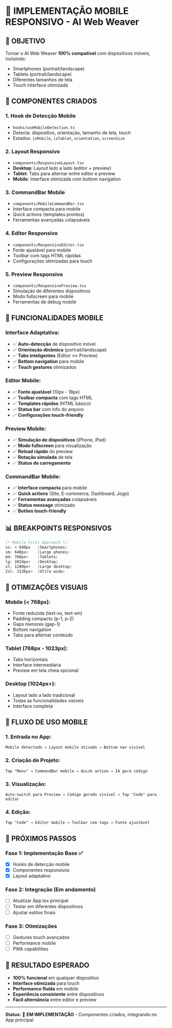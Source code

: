 # 📱 IMPLEMENTAÇÃO MOBILE RESPONSIVO - AI Web Weaver

## 🎯 **OBJETIVO**
Tornar o AI Web Weaver **100% compatível** com dispositivos móveis, incluindo:
- Smartphones (portrait/landscape)
- Tablets (portrait/landscape)
- Diferentes tamanhos de tela
- Touch interface otimizada

## 🔧 **COMPONENTES CRIADOS**

### **1. Hook de Detecção Mobile**
- `hooks/useMobileDetection.ts`
- Detecta: dispositivo, orientação, tamanho de tela, touch
- Estados: `isMobile`, `isTablet`, `orientation`, `screenSize`

### **2. Layout Responsivo**
- `components/ResponsiveLayout.tsx`
- **Desktop**: Layout lado a lado (editor + preview)
- **Tablet**: Tabs para alternar entre editor e preview
- **Mobile**: Interface otimizada com bottom navigation

### **3. CommandBar Mobile**
- `components/MobileCommandBar.tsx`
- Interface compacta para mobile
- Quick actions (templates prontos)
- Ferramentas avançadas colapsáveis

### **4. Editor Responsivo**
- `components/ResponsiveEditor.tsx`
- Fonte ajustável para mobile
- Toolbar com tags HTML rápidas
- Configurações otimizadas para touch

### **5. Preview Responsivo**
- `components/ResponsivePreview.tsx`
- Simulação de diferentes dispositivos
- Modo fullscreen para mobile
- Ferramentas de debug mobile

## 🚀 **FUNCIONALIDADES MOBILE**

### **Interface Adaptativa:**
- ✅ **Auto-detecção** de dispositivo móvel
- ✅ **Orientação dinâmica** (portrait/landscape)
- ✅ **Tabs inteligentes** (Editor ↔ Preview)
- ✅ **Bottom navigation** para mobile
- ✅ **Touch gestures** otimizados

### **Editor Mobile:**
- ✅ **Fonte ajustável** (10px - 18px)
- ✅ **Toolbar compacta** com tags HTML
- ✅ **Templates rápidos** (HTML básico)
- ✅ **Status bar** com info do arquivo
- ✅ **Configurações touch-friendly**

### **Preview Mobile:**
- ✅ **Simulação de dispositivos** (iPhone, iPad)
- ✅ **Modo fullscreen** para visualização
- ✅ **Reload rápido** do preview
- ✅ **Rotação simulada** de tela
- ✅ **Status de carregamento**

### **CommandBar Mobile:**
- ✅ **Interface compacta** para mobile
- ✅ **Quick actions** (Site, E-commerce, Dashboard, Jogo)
- ✅ **Ferramentas avançadas** colapsáveis
- ✅ **Status message** otimizado
- ✅ **Botões touch-friendly**

## 📊 **BREAKPOINTS RESPONSIVOS**

```css
/* Mobile First Approach */
xs: < 640px   (Smartphones)
sm: 640px+    (Large phones)
md: 768px+    (Tablets)
lg: 1024px+   (Desktop)
xl: 1280px+   (Large desktop)
2xl: 1536px+  (Ultra wide)
```

## 🎨 **OTIMIZAÇÕES VISUAIS**

### **Mobile (< 768px):**
- Fonte reduzida (text-xs, text-sm)
- Padding compacto (p-1, p-2)
- Gaps menores (gap-1)
- Bottom navigation
- Tabs para alternar conteúdo

### **Tablet (768px - 1023px):**
- Tabs horizontais
- Interface intermediária
- Preview em tela cheia opcional

### **Desktop (1024px+):**
- Layout lado a lado tradicional
- Todas as funcionalidades visíveis
- Interface completa

## 🔄 **FLUXO DE USO MOBILE**

### **1. Entrada no App:**
```
Mobile detectado → Layout mobile ativado → Bottom nav visível
```

### **2. Criação de Projeto:**
```
Tap "Menu" → CommandBar mobile → Quick action → IA gera código
```

### **3. Visualização:**
```
Auto-switch para Preview → Código gerado visível → Tap "Code" para editar
```

### **4. Edição:**
```
Tap "Code" → Editor mobile → Toolbar com tags → Fonte ajustável
```

## 🎯 **PRÓXIMOS PASSOS**

### **Fase 1: Implementação Base** ✅
- [x] Hooks de detecção mobile
- [x] Componentes responsivos
- [x] Layout adaptativo

### **Fase 2: Integração** (Em andamento)
- [ ] Atualizar App.tsx principal
- [ ] Testar em diferentes dispositivos
- [ ] Ajustar estilos finais

### **Fase 3: Otimizações**
- [ ] Gestures touch avançados
- [ ] Performance mobile
- [ ] PWA capabilities

## 📱 **RESULTADO ESPERADO**

- **100% funcional** em qualquer dispositivo
- **Interface otimizada** para touch
- **Performance fluida** em mobile
- **Experiência consistente** entre dispositivos
- **Fácil alternância** entre editor e preview

---

**Status:** 🚧 **EM IMPLEMENTAÇÃO** - Componentes criados, integrando no App principal